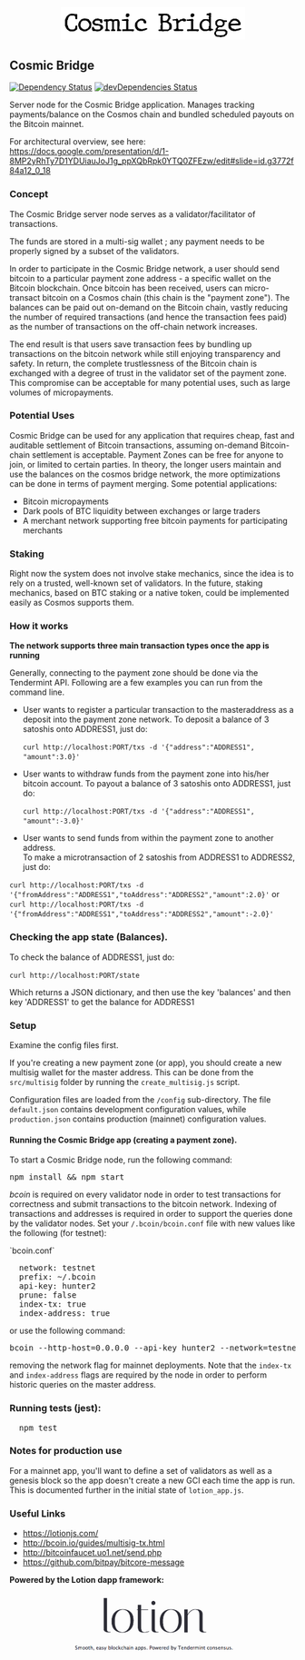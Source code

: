 <p align="center">
  <img src="./img/cosmic_bridge.png" width="325"/>
</p>

Cosmic Bridge
---

[![Dependency Status](https://david-dm.org/CosmicBridge/server.svg)](https://david-dm.org/CosmicBridge/server)
[![devDependencies Status](https://david-dm.org/CosmicBridge/server/dev-status.svg)](https://david-dm.org/CosmicBridge/server?type=dev)

Server node for the Cosmic Bridge application. Manages tracking payments/balance on the Cosmos chain and bundled scheduled payouts on the Bitcoin mainnet.

For architectural overview, see here: https://docs.google.com/presentation/d/1-8MP2yRhTy7D1YDUiauJoJ1g_ppXQbRpk0YTQ0ZFEzw/edit#slide=id.g3772f84a12_0_18

### Concept

The Cosmic Bridge server node serves as a validator/facilitator of transactions.

The funds are stored in a multi-sig wallet ; any payment needs to be properly signed by a subset of the validators.

In order to participate in the Cosmic Bridge network, a user should send bitcoin to a particular payment zone address - a specific wallet on the Bitcoin blockchain. Once bitcoin has been received, users can micro-transact bitcoin on a Cosmos chain (this chain is the "payment zone"). The balances can be paid out on-demand on the Bitcoin chain, vastly reducing the number of required transactions (and hence the transaction fees paid) as the number of transactions on the off-chain network increases.

The end result is that users save transaction fees by bundling up transactions on the bitcoin network while still enjoying transparency and safety. In return, the complete trustlessness of the Bitcoin chain is exchanged with a degree of trust in the validator set of the payment zone. This compromise can be acceptable for many potential uses, such as large volumes of micropayments.

### Potential Uses

Cosmic Bridge can be used for any application that requires cheap, fast and auditable settlement of Bitcoin transactions, assuming on-demand Bitcoin-chain settlement is acceptable. Payment Zones can be free for anyone to join, or limited to certain parties. In theory, the longer users maintain and use the balances on the cosmos bridge network, the more optimizations can be done in terms of payment merging. Some potential applications:

* Bitcoin micropayments
* Dark pools of BTC liquidity between exchanges or large traders
* A merchant network supporting free bitcoin payments for participating merchants

### Staking
Right now the system does not involve stake mechanics, since the idea is to rely on a trusted, well-known set of validators. In the future, staking mechanics, based on BTC staking or a native token, could be implemented easily as Cosmos supports them.

### How it works

<b>The network supports three main transaction types once the app is running</b>

Generally, connecting to the payment zone should be done via the Tendermint API. Following are a few examples you can run from the command line.

* User wants to register a particular transaction to the masteraddress as a deposit into the payment zone network.
To deposit a balance of 3 satoshis onto ADDRESS1, just do:

  `curl http://localhost:PORT/txs -d '{"address":"ADDRESS1", "amount":3.0}'`
  
* User wants to withdraw funds from the payment zone into his/her bitcoin account.
To payout a balance of 3 satoshis onto ADDRESS1, just do:

  `curl http://localhost:PORT/txs -d '{"address":"ADDRESS1", "amount":-3.0}'`

* User wants to send funds from within the payment zone to another address.  
To make a microtransaction of 2 satoshis from ADDRESS1 to ADDRESS2, just do:

 `curl http://localhost:PORT/txs -d '{"fromAddress":"ADDRESS1","toAddress":"ADDRESS2","amount":2.0}'`
  or
  `curl http://localhost:PORT/txs -d '{"fromAddress":"ADDRESS1","toAddress":"ADDRESS2","amount":-2.0}'`


### Checking the app state (Balances).
To check the balance of ADDRESS1, just do:

`curl http://localhost:PORT/state`
  
Which returns a JSON dictionary, and then use the key 'balances' and then key 'ADDRESS1' to get the balance for ADDRESS1
 
### Setup

<p>Examine the config files first.</p>

If you're creating a new payment zone (or app), you should create a new multisig wallet for the master address. This can be done from the `src/multisig` folder by running the `create_multisig.js` script.

Configuration files are loaded from the `/config` sub-directory. The file `default.json` contains development configuration values, while `production.json` contains production (mainnet) configuration values.

#### Running the Cosmic Bridge app (creating a payment zone).

To start a Cosmic Bridge node, run the following command:

<pre>
npm install && npm start
</pre>

*bcoin* is required on every validator node in order to test transactions for correctness and submit transactions to the bitcoin network. Indexing of transactions and addresses is required in order to support the queries done by the validator nodes. Set your `/.bcoin/bcoin.conf` file with new values like the following (for testnet):
<p></p>
`bcoin.conf`
<pre>
  network: testnet
  prefix: ~/.bcoin
  api-key: hunter2
  prune: false
  index-tx: true
  index-address: true
</pre>

or use the following command:

<pre>
bcoin --http-host=0.0.0.0 --api-key hunter2 --network=testnet --daemon --index-tx --index-address
</pre>

removing the network flag for mainnet deployments. Note that the `index-tx` and `index-address` flags are required by the node in order to perform historic queries on the master address.

### Running tests (jest):

<pre>
  npm test
</pre>

### Notes for production use

For a mainnet app, you'll want to define a set of validators as well as a genesis block so the app doesn't create a new GCI each time the app is run. This is documented further in the initial state of `lotion_app.js`.

### Useful Links

* https://lotionjs.com/
* http://bcoin.io/guides/multisig-tx.html
* http://bitcoinfaucet.uo1.net/send.php
* https://github.com/bitpay/bitcore-message

<b>Powered by the Lotion dapp framework:</b><br/>

<p align="center">
  <img src="./img/lotion.png" width="300"/>
</p>
